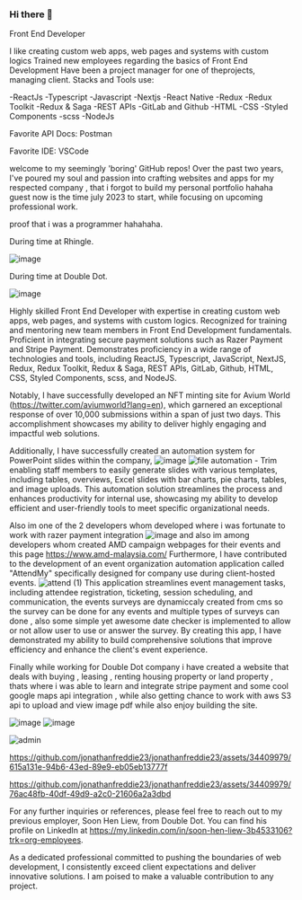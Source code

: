 
### Hi there 👋

Front End Developer

I like creating custom web apps, web pages and systems with custom logics
Trained new employees regarding the basics of Front End Development
Have been a project manager for one of theprojects, managing client.
Stacks and Tools use:

-ReactJs
-Typescript
-Javascript
-Nextjs
-React Native
-Redux
-Redux Toolkit
-Redux & Saga
-REST APIs
-GitLab and Github
-HTML
-CSS
-Styled Components
-scss
-NodeJs

Favorite API Docs: Postman

Favorite IDE: VSCode


welcome to my seemingly 'boring' GitHub repos! Over the past two years, I've poured my soul and passion into crafting websites and apps for my respected company ,
that i forgot to build my personal portfolio hahaha guest now is the time july 2023 to start, while focusing on upcoming professional work.

proof that i was a programmer hahahaha.

During time at Rhingle.

![image](https://github.com/jonathanfreddie23/jonathanfreddie23/assets/34409979/70a07d70-3f70-4e0b-9a90-3891fd938199)

During time at Double Dot.

![image](https://github.com/jonathanfreddie23/jonathanfreddie23/assets/34409979/63b34431-c605-4397-8f6f-5595b7084215)


Highly skilled Front End Developer with expertise in creating custom web apps, web pages, and systems with custom logics. Recognized for training and mentoring new team members in Front End Development fundamentals. Proficient in integrating secure payment solutions such as Razer Payment and Stripe Payment. Demonstrates proficiency in a wide range of technologies and tools, including ReactJS, Typescript, JavaScript, NextJS, Redux, Redux Toolkit, Redux & Saga, REST APIs, GitLab, Github, HTML, CSS, Styled Components, scss, and NodeJS.

Notably, I have successfully developed an NFT minting site for Avium World (https://twitter.com/aviumworld?lang=en), which garnered an exceptional response of over 10,000 submissions within a span of just two days. This accomplishment showcases my ability to deliver highly engaging and impactful web solutions.

Additionally, I have successfully created an automation system for PowerPoint slides within the company, 
![image](https://github.com/jonathanfreddie23/jonathanfreddie23/assets/34409979/b0bcd68c-999e-403b-b05f-c73411ddd3b3)
![file automation - Trim](https://github.com/jonathanfreddie23/jonathanfreddie23/assets/34409979/169f655b-8776-4de9-bae5-f5d88f8eae94)
enabling staff members to easily generate slides with various templates, including tables, overviews, Excel slides with bar charts, pie charts, tables, and image uploads. This automation solution streamlines the process and enhances productivity for internal use, showcasing my ability to develop efficient and user-friendly tools to meet specific organizational needs.

Also im one of the 2 developers whom developed where i was fortunate to work with razer payment integration ![image](https://github.com/jonathanfreddie23/jonathanfreddie23/assets/34409979/731f6e2e-25ac-4b0d-9398-1d2f4ef204cc)
and also im among developers whom created AMD campaign webpages for their events and this page https://www.amd-malaysia.com/
Furthermore, I have contributed to the development of an event organization automation application called "AttendMy" specifically designed for company use during client-hosted events.
![attend (1)](https://github.com/jonathanfreddie23/jonathanfreddie23/assets/34409979/89387dd9-41e4-4417-a855-bebcfdb709eb)
This application streamlines event management tasks, including attendee registration, ticketing, session scheduling, and communication, the events surveys are dynamiccaly created from cms so the survey can be done for any events and multiple types of surveys can done , also some simple yet awesome date checker is implemented to allow or not allow user to use or answer the survey. By creating this app, I have demonstrated my ability to build comprehensive solutions that improve efficiency and enhance the client's event experience.

Finally while working for Double Dot company i have created a website that deals with buying , leasing , renting housing property or land property , thats where i was able to learn and integrate stripe payment and some cool google maps api integration ,  while also getting chance to work with aws S3 api to upload and view image pdf while also enjoy building the site.

![image](https://github.com/jonathanfreddie23/jonathanfreddie23/assets/34409979/2a4c9fae-d42b-4569-8d6c-8759de5bd087)
![image](https://github.com/jonathanfreddie23/jonathanfreddie23/assets/34409979/60a3a4bc-6247-48d5-9d13-19db7dad8977)

![admin](https://github.com/jonathanfreddie23/jonathanfreddie23/assets/34409979/28b65efe-d34a-4933-b00a-113f0da792cf)

https://github.com/jonathanfreddie23/jonathanfreddie23/assets/34409979/615a131e-94b6-43ed-89e9-eb05eb13777f

https://github.com/jonathanfreddie23/jonathanfreddie23/assets/34409979/76ac48fb-40df-49d9-a2c0-21606a2a3dbd



For any further inquiries or references, please feel free to reach out to my previous employer, Soon Hen Liew, from Double Dot. You can find his profile on LinkedIn at https://my.linkedin.com/in/soon-hen-liew-3b4533106?trk=org-employees.

As a dedicated professional committed to pushing the boundaries of web development, I consistently exceed client expectations and deliver innovative solutions. I am poised to make a valuable contribution to any project.










<!--
**jonathanfreddie23/jonathanfreddie23** is a ✨ _special_ ✨ repository because its `README.md` (this file) appears on your GitHub profile.

Here are some ideas to get you started:

- 🔭 I’m currently working on ...
- 🌱 I’m currently learning ...
- 👯 I’m looking to collaborate on ...
- 🤔 I’m looking for help with ...
- 💬 Ask me about ...
- 📫 How to reach me: ...
- 😄 Pronouns: ...
- ⚡ Fun fact: ...
-->
